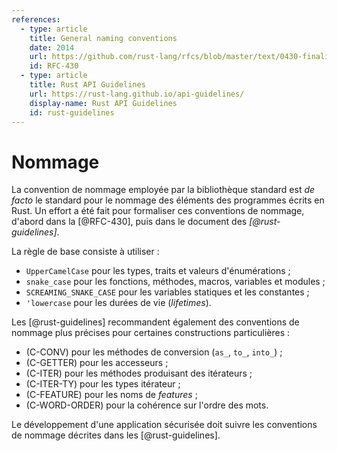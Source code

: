 ```yaml
---
references:
  - type: article
    title: General naming conventions
    date: 2014
    url: https://github.com/rust-lang/rfcs/blob/master/text/0430-finalizing-naming-conventions.md
    id: RFC-430
  - type: article
    title: Rust API Guidelines
    url: https://rust-lang.github.io/api-guidelines/
    display-name: Rust API Guidelines
    id: rust-guidelines
---
```


# Nommage

La convention de nommage employée par la bibliothèque standard est *de facto* le
standard pour le nommage des éléments des programmes écrits en Rust. Un effort a
été fait pour formaliser ces conventions de nommage, d'abord dans la [@RFC-430],
puis dans le document des *[@rust-guidelines]*.

La règle de base consiste à utiliser :

- `UpperCamelCase` pour les types, traits et valeurs d'énumérations ;
- `snake_case` pour les fonctions, méthodes, macros, variables et modules ;
- `SCREAMING_SNAKE_CASE` pour les variables statiques et les constantes ;
- `'lowercase` pour les durées de vie (*lifetimes*).

Les [@rust-guidelines] recommandent également des conventions de nommage
plus précises pour certaines constructions particulières :

- (C-CONV) pour les méthodes de conversion (`as_`, `to_`, `into_`) ;
- (C-GETTER) pour les accesseurs ;
- (C-ITER) pour les méthodes produisant des itérateurs ;
- (C-ITER-TY) pour les types itérateur ;
- (C-FEATURE) pour les noms de *features* ;
- (C-WORD-ORDER) pour la cohérence sur l'ordre des mots.

<div class="reco" id="LANG-NAMING" type="Règle" title="Respect des conventions de nommage">

Le développement d'une application sécurisée doit suivre les conventions de
nommage décrites dans les [@rust-guidelines].

</div>

